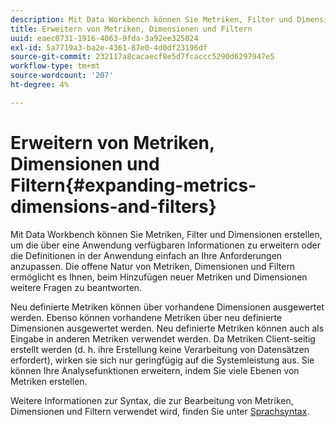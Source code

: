 ```yaml
---
description: Mit Data Workbench können Sie Metriken, Filter und Dimensionen erstellen, um die über eine Anwendung verfügbaren Informationen zu erweitern oder die Definitionen in der Anwendung einfach an Ihre Anforderungen anzupassen. Die offene Natur von Metriken, Dimensionen und Filtern ermöglicht es Ihnen, beim Hinzufügen neuer Metriken und Dimensionen weitere Fragen zu beantworten.
title: Erweitern von Metriken, Dimensionen und Filtern
uuid: eaec0731-1916-4063-9fda-3a92ee325024
exl-id: 5a7719a3-ba2e-4361-87e0-4d0df23196df
source-git-commit: 232117a8cacaecf8e5d7fcaccc5290d6297947e5
workflow-type: tm+mt
source-wordcount: '207'
ht-degree: 4%

---
```


# Erweitern von Metriken, Dimensionen und Filtern{#expanding-metrics-dimensions-and-filters}

Mit Data Workbench können Sie Metriken, Filter und Dimensionen erstellen, um die über eine Anwendung verfügbaren Informationen zu erweitern oder die Definitionen in der Anwendung einfach an Ihre Anforderungen anzupassen. Die offene Natur von Metriken, Dimensionen und Filtern ermöglicht es Ihnen, beim Hinzufügen neuer Metriken und Dimensionen weitere Fragen zu beantworten.

Neu definierte Metriken können über vorhandene Dimensionen ausgewertet werden. Ebenso können vorhandene Metriken über neu definierte Dimensionen ausgewertet werden. Neu definierte Metriken können auch als Eingabe in anderen Metriken verwendet werden. Da Metriken Client-seitig erstellt werden (d. h. ihre Erstellung keine Verarbeitung von Datensätzen erfordert), wirken sie sich nur geringfügig auf die Systemleistung aus. Sie können Ihre Analysefunktionen erweitern, indem Sie viele Ebenen von Metriken erstellen.

Weitere Informationen zur Syntax, die zur Bearbeitung von Metriken, Dimensionen und Filtern verwendet wird, finden Sie unter [Sprachsyntax](https://experienceleague.adobe.com/docs/data-workbench/using/client/qry-lang-syntx/c-qry-lang-syntx.html).
